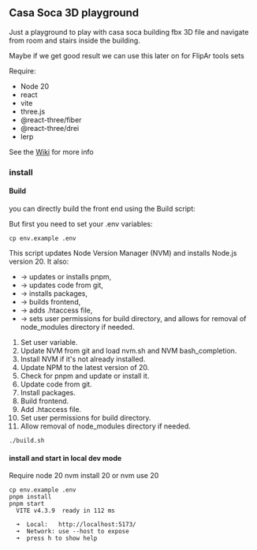 ## Casa Soca 3D playground
Just a playground to play with casa soca building fbx 3D file and navigate from room and stairs inside the building.

Maybe if we get good result we can use this later on for FlipAr tools sets

Require:
* Node 20
* react 
* vite
* three.js 
* @react-three/fiber
* @react-three/drei
* lerp

See the [Wiki](../../wiki) for more info

### install 

#### Build
you can directly build the front end using the Build script:

But first you need to set your .env variables:

```
cp env.example .env
```

This script updates Node Version Manager (NVM) and installs Node.js version 20.
It also:

* → updates or installs pnpm, 
* → updates code from git, 
* → installs packages,
* → builds frontend, 
* → adds .htaccess file, 
* → sets user permissions for build directory,
and allows for removal of node_modules directory if needed.

1. Set user variable.
2. Update NVM from git and load nvm.sh and NVM bash_completion.
3. Install NVM if it's not already installed.
4. Update NPM to the latest version of 20.
5. Check for pnpm and update or install it.
6. Update code from git.
7. Install packages.
8. Build frontend.
9. Add .htaccess file.
10. Set user permissions for build directory.
11. Allow removal of node_modules directory if needed.

```
./build.sh
```

#### install and start in local dev mode
Require node 20
nvm install 20
or 
nvm use 20 
```
cp env.example .env
pnpm install
pnpm start
  VITE v4.3.9  ready in 112 ms

  ➜  Local:   http://localhost:5173/
  ➜  Network: use --host to expose
  ➜  press h to show help
```
